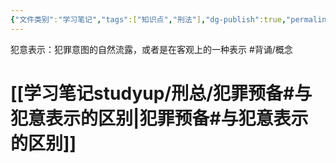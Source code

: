 ```yaml
---
{"文件类别":"学习笔记","tags":["知识点","刑法"],"dg-publish":true,"permalink":"/学习笔记studyup/刑总/犯意表示/","dgPassFrontmatter":true,"created":"2024-11-03T00:49:54.934+08:00","updated":"2024-11-03T00:50:39.124+08:00"}
---
```


犯意表示：犯罪意图的自然流露，或者是在客观上的一种表示 #背诵/概念 
# [[学习笔记studyup/刑总/犯罪预备#与犯意表示的区别\|犯罪预备#与犯意表示的区别]]